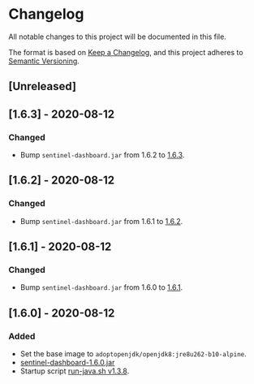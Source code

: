 # Changelog
All notable changes to this project will be documented in this file.

The format is based on [Keep a Changelog](https://keepachangelog.com/en/1.0.0/),
and this project adheres to [Semantic Versioning](https://semver.org/spec/v2.0.0.html).

## [Unreleased]

## [1.6.3] - 2020-08-12
### Changed
- Bump `sentinel-dashboard.jar` from 1.6.2 to [1.6.3](https://github.com/alibaba/Sentinel/releases/download/1.6.3/sentinel-dashboard-1.6.3.jar).

## [1.6.2] - 2020-08-12
### Changed
- Bump `sentinel-dashboard.jar` from 1.6.1 to [1.6.2](https://github.com/alibaba/Sentinel/releases/download/1.6.2/sentinel-dashboard-1.6.2.jar).

## [1.6.1] - 2020-08-12
### Changed
- Bump `sentinel-dashboard.jar` from 1.6.0 to [1.6.1](https://github.com/alibaba/Sentinel/releases/download/1.6.1/sentinel-dashboard-1.6.1.jar).

## [1.6.0] - 2020-08-12
### Added
- Set the base image to `adoptopenjdk/openjdk8:jre8u262-b10-alpine`.
- [sentinel-dashboard-1.6.0.jar](https://github.com/alibaba/Sentinel/releases/download/1.6.0/sentinel-dashboard-1.6.0.jar)
- Startup script [run-java.sh v1.3.8](https://github.com/fabric8io-images/run-java-sh/blob/v1.3.8/fish-pepper/run-java-sh/fp-files/run-java.sh).
